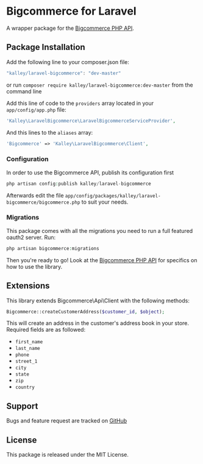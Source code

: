 # Bigcommerce for Laravel

A wrapper package for the [Bigcommerce PHP API](https://github.com/bigcommerce/bigcommerce-api-php).

## Package Installation

Add the following line to your composer.json file:

```javascript
"kalley/laravel-bigcommerce": "dev-master"
```

or run `composer require kalley/laravel-bigcommerce:dev-master` from the command line

Add this line of code to the ```providers``` array located in your ```app/config/app.php``` file:
```php
'Kalley\LaravelBigcommerce\LaravelBigcommerceServiceProvider',
```

And this lines to the ```aliases``` array:
```php
'Bigcommerce' => 'Kalley\LaravelBigcommerce\Client',
```

### Configuration

In order to use the Bigcommerce API, publish its configuration first

```php
php artisan config:publish kalley/laravel-bigcommerce
```

Afterwards edit the file ```app/config/packages/kalley/laravel-bigcommerce/bigcommerce.php``` to suit your needs.

### Migrations

This package comes with all the migrations you need to run a full featured oauth2 server. Run:

```php
php artisan bigcommerce:migrations
```

Then you're ready to go! Look at the [Bigcommerce PHP API](https://github.com/bigcommerce/bigcommerce-api-php) for specifics on how to use the library.

## Extensions

This library extends Bigcommerce\Api\Client with the following methods:

```php
Bigcommerce::createCustomerAddress($customer_id, $object);
```

This will create an address in the customer's address book in your store. Required fields are as followed:

*   `first_name`
*   `last_name`
*   `phone`
*   `street_1`
*   `city`
*   `state`
*   `zip`
*   `country`

## Support

Bugs and feature request are tracked on [GitHub](https://github.com/kalley/laravel-bigcommerce/issues)

## License

This package is released under the MIT License.